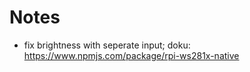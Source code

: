 # Notes

- fix brightness with seperate input; doku: https://www.npmjs.com/package/rpi-ws281x-native
